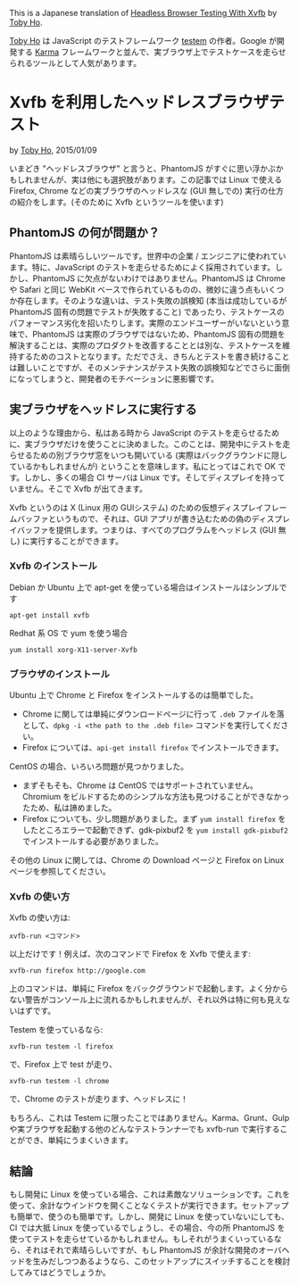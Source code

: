 This is a Japanese translation of [Headless Browser Testing With Xvfb](http://tobyho.com/2015/01/09/headless-browser-testing-xvfb/) by [Toby Ho](http://tobyho.com/).

[Toby Ho](http://tobyho.com/) は JavaScript のテストフレームワーク [testem](https://github.com/testem/testem) の作者。Google が開発する [Karma](https://github.com/karma-runner/karma) フレームワークと並んで、実ブラウザ上でテストケースを走らせられるツールとして人気があります。

# Xvfb を利用したヘッドレスブラウザテスト

by [Toby Ho](https://github.com/airportyh), 2015/01/09

いまどき "ヘッドレスブラウザ" と言うと、PhantomJS がすぐに思い浮かぶかもしれませんが、実は他にも選択肢があります。この記事では Linux で使える Firefox, Chrome などの実ブラウザのヘッドレスな (GUI 無しでの) 実行の仕方の紹介をします。(そのために Xvfb というツールを使います)

## PhantomJS の何が問題か？

PhantomJS は素晴らしいツールです。世界中の企業 / エンジニアに使われています。特に、JavaScript のテストを走らせるためによく採用されています。しかし、PhantomJS に欠点がないわけではありません。PhantomJS は Chrome や Safari と同じ WebKit ベースで作られているものの、微妙に違う点もいくつか存在します。そのような違いは、テスト失敗の誤検知 (本当は成功しているが PhantomJS 固有の問題でテストが失敗すること) であったり、テストケースのパフォーマンス劣化を招いたりします。実際のエンドユーザーがいないという意味で、PhantomJS は実際のブラウザではないため、PhantomJS 固有の問題を解決することは、実際のプロダクトを改善することとは別な、テストケースを維持するためのコストとなります。ただでさえ、きちんとテストを書き続けることは難しいことですが、そのメンテナンスがテスト失敗の誤検知などでさらに面倒になってしまうと、開発者のモチベーションに悪影響です。

## 実ブラウザをヘッドレスに実行する

以上のような理由から、私はある時から JavaScript のテストを走らせるために、実ブラウザだけを使うことに決めました。このことは、開発中にテストを走らせるための別ブラウザ窓をいつも開いている (実際はバックグラウンドに隠しているかもしれませんが) ということを意味します。私にとってはこれで OK  です。しかし、多くの場合 CI サーバは Linux です。そしてディスプレイを持っていません。そこで Xvfb が出てきます。

Xvfb というのは X (Linux 用の GUIシステム) のための仮想ディスプレイフレームバッファというもので、それは、GUI アプリが書き込むための偽のディスプレイバッファを提供します。つまりは、すべてのプログラムをヘッドレス (GUI 無し) に実行することができます。

### Xvfb のインストール

Debian か Ubuntu 上で apt-get を使っている場合はインストールはシンプルです

    apt-get install xvfb

Redhat 系 OS で yum を使う場合

    yum install xorg-X11-server-Xvfb

### ブラウザのインストール

Ubuntu 上で Chrome と Firefox をインストールするのは簡単でした。

- Chrome に関しては単純にダウンロードページに行って `.deb` ファイルを落として、`dpkg -i <the path to the .deb file>` コマンドを実行してください。
- Firefox については、`api-get install firefox` でインストールできます。

CentOS の場合、いろいろ問題が見つかりました。

- まずそもそも、Chrome は CentOS ではサポートされていません。Chromium をビルドするためのシンプルな方法も見つけることができなかったため、私は諦めました。
- Firefox についても、少し問題がありました。まず `yum install firefox` をしたところエラーで起動できず、gdk-pixbuf2 を `yum install gdk-pixbuf2` でインストールする必要がありました。

その他の Linux に関しては、Chrome の Download ページと Firefox on Linux ページを参照してください。

### Xvfb の使い方

Xvfb の使い方は:

    xvfb-run <コマンド>

以上だけです！例えば、次のコマンドで Firefox を Xvfb で使えます:

    xvfb-run firefox http://google.com

上のコマンドは、単純に Firefox をバックグラウンドで起動します。よく分からない警告がコンソール上に流れるかもしれませんが、それ以外は特に何も見えないはずです。

Testem を使っているなら:

    xvfb-run testem -l firefox

で、Firefox 上で test が走り、

    xvfb-run testem -l chrome

で、Chrome のテストが走ります、ヘッドレスに！

もちろん、これは Testem に限ったことではありません。Karma、Grunt、Gulp や実ブラウザを起動する他のどんなテストランナーでも xvfb-run で実行することができ、単純にうまくいきます。

## 結論

もし開発に Linux を使っている場合、これは素敵なソリューションです。これを使って、余計なウインドウを開くことなくテストが実行できます。セットアップも簡単で、使うのも簡単です。しかし、開発に Linux を使っていないにしても、CI では大抵 Linux を使っているでしょうし、その場合、今の所 PhantomJS を使ってテストを走らせているかもしれません。もしそれがうまくいっているなら、それはそれで素晴らしいですが、もし PhantomJS が余計な開発のオーバヘッドを生みだしつつあるようなら、このセットアップにスイッチすることを検討してみてはどうでしょうか。